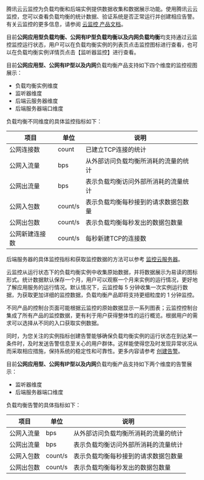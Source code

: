 腾讯云云监控为负载均衡和后端实例提供数据收集和数据展示功能。使用腾讯云云监控，您可以查看负载均衡的统计数据、验证系统是否正常运行并创建相应告警。有关云监控的更多信息，请参阅 [云监控 产品文档](https://www.qcloud.com/doc/product/248)。

目前**公网应用型负载均衡、公网有IP型负载均衡以及内网负载均衡**均支持通过云监控监控运行状态，用户可以在负载均衡实例的列表页点击监控图标进行查看，也可以在负载均衡实例详情页点击【监听器监控】进行查看。

目前**公网应用型、公网有IP型以及内网**负载均衡产品支持如下四个维度的监控视图展示：
- 负载均衡实例维度
- 监听器维度
- 后端云服务器维度
- 后端服务器端口维度

负载均衡不同维度的具体监控指标如下：

项目 | 单位 | 说明
----|------|----
公网连接数 | count  | 已建立TCP连接的统计
公网入流量 | bps  | 从外部访问负载均衡所消耗的流量的统计
公网出流量 | bps  | 表示负载均衡访问外部所消耗的流量统计
公网入包数 | count/s  | 表示负载均衡每秒接到的请求数据包数量
公网出包数 | count/s  | 表示负载均衡每秒发出的数据包数量
公网新建连接数 | count/s  | 每秒新建TCP的连接数

后端服务器的具体监控指标和获取监控数据的方法可以参考 [监控云服务器](/doc/product/213/5178)。

云监控从运行状态下的负载均衡实例中收集原始数据，并将数据展示为易读的图标形式。统计数据默认保存一个月，用户可以观察一个月来实例的运行情况，更好地了解应用服务的运行情况。默认情况下，云监控每 5 分钟收集一次实例运行数据，为获取更加详细的监控数据，负载均衡产品即将支持更细粒度的 1 分钟监控。

不同产品的控制台页面可能根据云监控的原始数据显示一系列图表；云监控控制台集成了所有产品的监控数据，更有利于用户获得整体性的运行概览。根据用户的需求可以选择从不同的入口获取实例数据。

同时，为您关注的实例指标创建告警能够确保负载均衡实例的运行状态在到达某一条件时，及时发送告警信息至关心的用户群体。这样能使得您及时发现异常状况从而采取相应措施，保持系统的稳定性和可靠性。更多内容请参考 [创建告警](/doc/product/248/6126)。

目前**公网应用型、公网有IP型以及内网**负载均衡产品支持如下两个维度的告警展示：
- 监听器维度
- 后端服务器端口维度

负载均衡告警的具体指标如下：

项目 | 单位 | 说明
----|------|----
公网入流量 | bps  | 从外部访问负载均衡所消耗的流量的统计
公网出流量 | bps  | 表示负载均衡访问外部所消耗的流量统计
公网入包数 | count/s  | 表示负载均衡每秒接到的请求数据包数量
公网出包数 | count/s  | 表示负载均衡每秒发出的数据包数量
